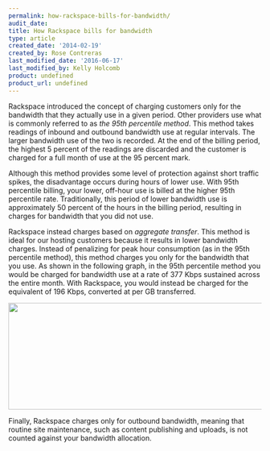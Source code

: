 ```yaml
---
permalink: how-rackspace-bills-for-bandwidth/
audit_date:
title: How Rackspace bills for bandwidth
type: article
created_date: '2014-02-19'
created_by: Rose Contreras
last_modified_date: '2016-06-17'
last_modified_by: Kelly Holcomb
product: undefined
product_url: undefined
---
```


Rackspace introduced the concept of charging customers only for the
bandwidth that they actually use in a given period. Other providers use
what is commonly referred to as *the 95th percentile method*. This method
takes readings of inbound and outbound bandwidth use at regular
intervals. The larger bandwidth use of the two is recorded. At the end
of the billing period, the highest 5 percent of the readings are
discarded and the customer is charged for a full month of use at the 95
percent mark.

Although this method provides some level of protection against short
traffic spikes, the disadvantage occurs during hours of lower use. With
95th percentile billing, your lower, off-hour use is billed at the
higher 95th percentile rate. Traditionally, this period of lower
bandwidth use is approximately 50 percent of the hours in the billing
period, resulting in charges for bandwidth that you did not use.

Rackspace instead charges based on *aggregate transfer*. This method is
ideal for our hosting customers because it results in lower bandwidth
charges. Instead of penalizing for peak hour consumption (as in the 95th
percentile method), this method charges you only for the bandwidth that
you use. As shown in the following graph, in the 95th percentile method
you would be charged for bandwidth use at a rate of 377 Kbps sustained
across the entire month. With Rackspace, you would instead be charged
for the equivalent of 196 Kbps, converted at per GB transferred.

<img src="{% asset_path general/how-rackspace-bills-for-bandwidth/3911-1_0.png %}" width="512" height="212" />

Finally, Rackspace charges only for outbound bandwidth, meaning that
routine site maintenance, such as content publishing and uploads, is
not counted against your bandwidth allocation.
